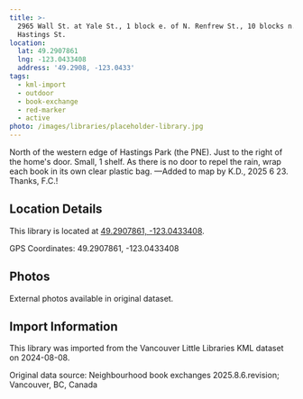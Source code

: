 ```yaml
---
title: >-
  2965 Wall St. at Yale St., 1 block e. of N. Renfrew St., 10 blocks n. of E.
  Hastings St.
location:
  lat: 49.2907861
  lng: -123.0433408
  address: '49.2908, -123.0433'
tags:
  - kml-import
  - outdoor
  - book-exchange
  - red-marker
  - active
photo: /images/libraries/placeholder-library.jpg
---
```

North of the western edge of Hastings Park 
(the PNE).
Just to the right of the home's door.
Small, 1 shelf.
As there is no door to repel the rain, wrap each book in its own clear plastic bag.
—Added to map by K.D., 2025 6 23.  Thanks, F.C.!

## Location Details

This library is located at [49.2907861, -123.0433408](https://www.google.com/maps?q=49.2907861,-123.0433408).

GPS Coordinates: 49.2907861, -123.0433408

## Photos

External photos available in original dataset.

## Import Information

This library was imported from the Vancouver Little Libraries KML dataset on 2024-08-08.

Original data source: Neighbourhood book exchanges 2025.8.6.revision; Vancouver, BC, Canada
